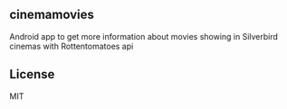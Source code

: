 ## cinemamovies
Android app to get more information about movies showing in Silverbird cinemas with Rottentomatoes api

## License
MIT
